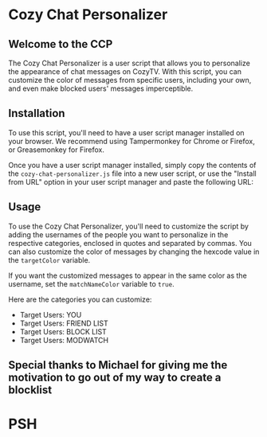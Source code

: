 # Cozy Chat Personalizer
## Welcome to the CCP
The Cozy Chat Personalizer is a user script that allows you to personalize the appearance of chat messages on CozyTV. With this script, you can customize the color of messages from specific users, including your own, and even make blocked users' messages imperceptible.

## Installation

To use this script, you'll need to have a user script manager installed on your browser. We recommend using Tampermonkey for Chrome or Firefox, or Greasemonkey for Firefox.

Once you have a user script manager installed, simply copy the contents of the `cozy-chat-personalizer.js` file into a new user script, or use the "Install from URL" option in your user script manager and paste the following URL: 


## Usage

To use the Cozy Chat Personalizer, you'll need to customize the script by adding the usernames of the people you want to personalize in the respective categories, enclosed in quotes and separated by commas. You can also customize the color of messages by changing the hexcode value in the `targetColor` variable.

If you want the customized messages to appear in the same color as the username, set the `matchNameColor` variable to `true`.

Here are the categories you can customize:

- Target Users: YOU
- Target Users: FRIEND LIST
- Target Users: BLOCK LIST
- Target Users: MODWATCH


 ## Special thanks to Michael for giving me the motivation to go out of my way to create a blocklist
 
 
 # PSH

